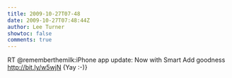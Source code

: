 ```yaml
---
title: 2009-10-27T07-48
date: 2009-10-27T07:48:44Z
author: Lee Turner
showtoc: false
comments: true
---
```


RT @rememberthemilk:iPhone app update: Now with Smart Add goodness http://bit.ly/w5wjN  {Yay :-)}

